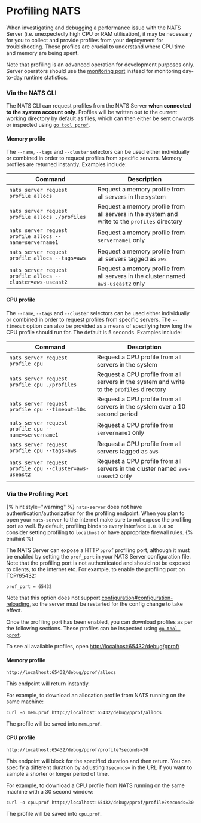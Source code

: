 # Profiling NATS

When investigating and debugging a performance issue with the NATS Server (i.e. unexpectedly high CPU or RAM utilisation), it may be necessary for you to collect and provide profiles from your deployment for troublshooting. These profiles are crucial to understand where CPU time and memory are being spent.

Note that profiling is an advanced operation for development purposes only. Server operators should use the [monitoring port](/running-a-nats-service/nats_admin/monitoring) instead for monitoring day-to-day runtime statistics.

### Via the NATS CLI

The NATS CLI can request profiles from the NATS Server **when connected to the system account only**. Profiles will be written out to the current working directory by default as files, which can then either be sent onwards or inspected using [`go tool pprof`](https://pkg.go.dev/net/http/pprof).

#### Memory profile

The `--name`, `--tags` and `--cluster` selectors can be used either individually or combined in order to request profiles from specific servers. Memory profiles are returned instantly. Examples include:

| Command                                                    | Description                                                                                   |
|------------------------------------------------------------|-----------------------------------------------------------------------------------------------|
| `nats server request profile allocs`                       | Request a memory profile from all servers in the system                                       |
| `nats server request profile allocs ./profiles`            | Request a memory profile from all servers in the system and write to the `profiles` directory |
| `nats server request profile allocs --name=servername1`    | Request a memory profile from `servername1` only                                              |
| `nats server request profile allocs --tags=aws`            | Request a memory profile from all servers tagged as `aws`                                     |
| `nats server request profile allocs --cluster=aws-useast2` | Request a memory profile from all servers in the cluster named `aws-useast2` only             |

#### CPU profile

The `--name`, `--tags` and `--cluster` selectors can be used either individually or combined in order to request profiles from specific servers. The `--timeout` option can also be provided as a means of specifying how long the CPU profile should run for. The default is 5 seconds. Examples include:

| Command                                                    | Description                                                                                |
|------------------------------------------------------------|--------------------------------------------------------------------------------------------|
| `nats server request profile cpu`                          | Request a CPU profile from all servers in the system                                       |
| `nats server request profile cpu ./profiles`               | Request a CPU profile from all servers in the system and write to the `profiles` directory |
| `nats server request profile cpu --timeout=10s`            | Request a CPU profile from all servers in the system over a 10 second period               |
| `nats server request profile cpu --name=servername1`       | Request a CPU profile from `servername1` only                                              |
| `nats server request profile cpu --tags=aws`               | Request a CPU profile from all servers tagged as `aws`                                     |
| `nats server request profile cpu --cluster=aws-useast2`    | Request a CPU profile from all servers in the cluster named `aws-useast2` only             |

### Via the Profiling Port

{% hint style="warning" %}
`nats-server` does not have authentication/authorization for the profiling endpoint. When you plan to open your `nats-server` to the internet make sure to not expose the profiling port as well. By default, profiling binds to every interface `0.0.0.0` so consider setting profiling to `localhost` or have appropriate firewall rules.
{% endhint %}

The NATS Server can expose a HTTP `pprof` profiling port, although it must be enabled by setting the `prof_port` in your NATS Server configuration file. Note that the profiling port is not authenticated and should not be exposed to clients, to the internet etc. For example, to enable the profiling port on TCP/65432:

```
prof_port = 65432
```
Note that this option does not support [configuration#configuration-reloading](configuration#configuration-reloading), so the server must be restarted for the config change to take effect.  

Once the profiling port has been enabled, you can download profiles as per the following sections. These profiles can be inspected using [`go tool pprof`](https://pkg.go.dev/net/http/pprof).  

To see all available profiles, open [http://localhost:65432/debug/pprof/](http://localhost:65432/debug/pprof/)

#### Memory profile

`http://localhost:65432/debug/pprof/allocs`

This endpoint will return instantly.

For example, to download an allocation profile from NATS running on the same machine:

```shell
curl -o mem.prof http://localhost:65432/debug/pprof/allocs
```

The profile will be saved into `mem.prof`.

#### CPU profile

`http://localhost:65432/debug/pprof/profile?seconds=30`

This endpoint will block for the specified duration and then return. You can specify a different duration by adjusting `?seconds=` in the URL if you want to sample a shorter or longer period of time.

For example, to download a CPU profile from NATS running on the same machine with a 30 second window:

```shell
curl -o cpu.prof http://localhost:65432/debug/pprof/profile?seconds=30
```

The profile will be saved into `cpu.prof`.


